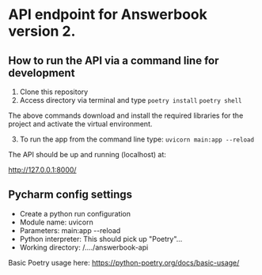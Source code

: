 # API endpoint for Answerbook version 2.

## How to run the API via a command line for development

1. Clone this repository
2. Access directory via terminal and type
```poetry install```
```poetry shell```

The above commands download and install
the required libraries for the project and activate the
virtual environment.

3. To run the app from the command line type:
```uvicorn main:app --reload```

The API should be up and running (localhost) at:

http://127.0.0.1:8000/

## Pycharm config settings
 * Create a python run configuration
 * Module name: uvicorn
 * Parameters: main:app --reload
 * Python interpreter: This should pick up "Poetry"...
 * Working directory: /..../answerbook-api

Basic Poetry usage here:
https://python-poetry.org/docs/basic-usage/
